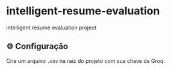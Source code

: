 # intelligent-resume-evaluation
intelligent resume evaluation project

## ⚙️ Configuração

Crie um arquivo `.env` na raiz do projeto com sua chave da Groq: